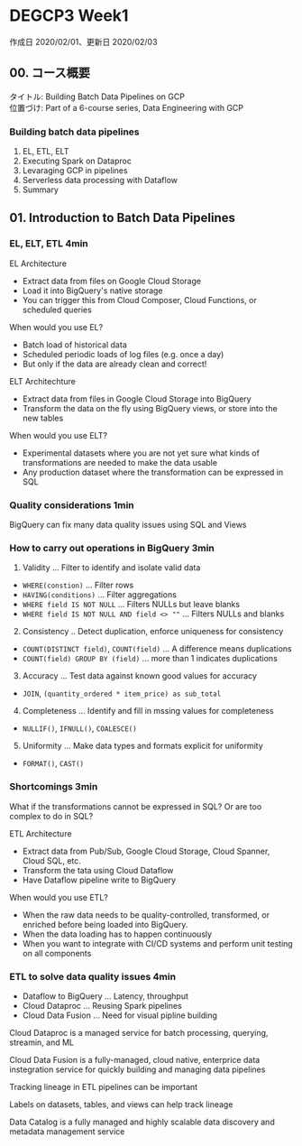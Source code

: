 # DEGCP3 Week1

作成日 2020/02/01、更新日 2020/02/03

## 00. コース概要

タイトル: Building Batch Data Pipelines on GCP\
位置づけ: Part of a 6-course series, Data Engineering with GCP

### Building batch data pipelines

1. EL, ETL, ELT
1. Executing Spark on Dataproc
1. Levaraging GCP in pipelines
1. Serverless data processing with Dataflow
1. Summary

## 01. Introduction to Batch Data Pipelines

### EL, ELT, ETL 4min

EL Architecture

- Extract data from files on Google Cloud Storage
- Load it into BigQuery's native storage
- You can trigger this from Cloud Composer, Cloud Functions, or scheduled queries

When would you use EL?

- Batch load of historical data
- Scheduled periodic loads of log files (e.g. once a day)
- But only if the data are already clean and correct!

ELT Architechture

- Extract data from files in Google Cloud Storage into BigQuery
- Transform the data on the fly using BigQuery views, or store into the new tables

When would you use ELT?

- Experimental datasets where you are not yet sure what kinds of transformations are needed to make the data usable
- Any production dataset where the transformation can be expressed in SQL

### Quality considerations 1min

BigQuery can fix many data quality issues using SQL and Views

### How to carry out operations in BigQuery 3min

1. Validity ... Filter to identify and isolate valid data

- `WHERE(constion)` ... Filter rows
- `HAVING(conditions)` ... Filter aggregations
- `WHERE field IS NOT NULL` ... Filters NULLs but leave blanks
- `WHERE field IS NOT NULL AND field <> ""` ... Filters NULLs and blanks

2. Consistency .. Detect duplication, enforce uniqueness for consistency

- `COUNT(DISTINCT field)`, `COUNT(field)` ... A difference means duplications
- `COUNT(field) GROUP BY (field)` ... more than 1 indicates duplications

3. Accuracy ... Test data against known good values for accuracy

- `JOIN`, `(quantity_ordered * item_price) as sub_total`

4. Completeness ... Identify and fill in mssing values for completeness

- `NULLIF()`, `IFNULL()`, `COALESCE()` 

5. Uniformity ... Make data types and formats explicit for uniformity

- `FORMAT()`, `CAST()`

### Shortcomings 3min

What if the transformations cannot be expressed in SQL? Or are too complex to do in SQL?

ETL Architecture

- Extract data from Pub/Sub, Google Cloud Storage, Cloud Spanner, Cloud SQL, etc.
- Transform the tata using Cloud Dataflow
- Have Dataflow pipeline write to BigQuery

When would you use ETL?

- When the raw data needs to be quality-controlled, transformed, or enriched before being loaded into BigQuery.
- When the data loading has to happen continuously
- When you want to integrate with CI/CD systems and perform unit testing on all components

### ETL to solve data quality issues 4min

- Dataflow to BigQuery ... Latency, throughput
- Cloud Dataproc ... Reusing Spark pipelines
- Cloud Data Fusion ... Need for visual pipline building

Cloud Dataproc is a managed service for batch processing, querying, streamin, and ML

Cloud Data Fusion is a fully-managed, cloud native, enterprice data instegration service for quickly building and managing data pipelines

Tracking lineage in ETL pipelines can be important

Labels on datasets, tables, and views can help track lineage

Data Catalog is a fully managed and highly scalable data discovery and metadata management service

